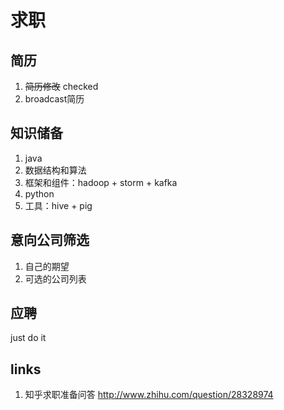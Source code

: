 # 求职

## 简历
1. ~~简历修改~~ checked
2. broadcast简历

## 知识储备
1. java
2. 数据结构和算法
3. 框架和组件：hadoop + storm + kafka
4. python
5. 工具：hive + pig

## 意向公司筛选
1. 自己的期望
2. 可选的公司列表

## 应聘
just do it

## links
1. 知乎求职准备问答 http://www.zhihu.com/question/28328974

